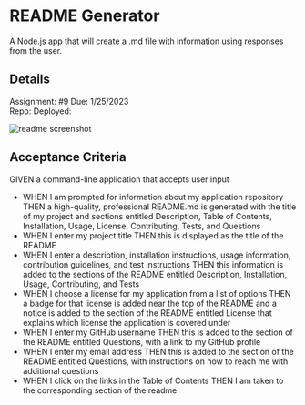 # README Generator
A Node.js app that will create a .md file with information using responses from the user.

## Details  
Assignment: #9
Due: 1/25/2023  
Repo: 
Deployed:  
 
  <img src="" alt="readme screenshot">

## Acceptance Criteria
GIVEN a command-line application that accepts user input
* WHEN I am prompted for information about my application repository
THEN a high-quality, professional README.md is generated with the title of my project and sections entitled Description, Table of Contents, Installation, Usage, License, Contributing, Tests, and Questions
* WHEN I enter my project title
THEN this is displayed as the title of the README
* WHEN I enter a description, installation instructions, usage information, contribution guidelines, and test instructions
THEN this information is added to the sections of the README entitled Description, Installation, Usage, Contributing, and Tests
* WHEN I choose a license for my application from a list of options
THEN a badge for that license is added near the top of the README and a notice is added to the section of the README entitled License that explains which license the application is covered under
* WHEN I enter my GitHub username
THEN this is added to the section of the README entitled Questions, with a link to my GitHub profile
* WHEN I enter my email address
THEN this is added to the section of the README entitled Questions, with instructions on how to reach me with additional questions
* WHEN I click on the links in the Table of Contents
THEN I am taken to the corresponding section of the readme


